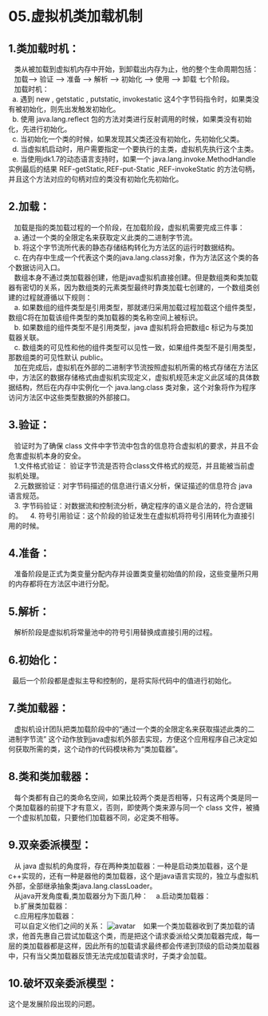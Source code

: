 # 05.虚拟机类加载机制

## 1.类加载时机：

   类从被加载到虚拟机内存中开始，到卸载出内存为止，他的整个生命周期包括：  
   加载--&gt; 验证 --&gt; 准备 --&gt; 解析 --&gt; 初始化 --&gt; 使用 --&gt; 卸载 七个阶段。  
   加载时机：  
  a. 遇到 new , getstatic , putstatic, invokestatic 这4个字节码指令时，如果类没有被初始化，则先出发触发初始化。  
  b. 使用 java.lang.reflect 包的方法对类进行反射调用的时候，如果类没有初始化，先进行初始化。  
  c. 当初始化一个类的时候，如果发现其父类还没有初始化，先初始化父类。  
  d. 当虚拟机启动时，用户需要指定一个要执行的主类，虚拟机先执行这个主类。  
  e. 当使用jdk1.7的动态语言支持时，如果一个 java.lang.invoke.MethodHandle 实例最后的结果 REF-getStatic,REF-put-Static ,REF-invokeStatic 的方法句柄，并且这个方法对应的句柄对应的类没有初始化先初始化。

## 2.加载：

   加载是指的类加载过程的一个阶段，在加载阶段，虚拟机需要完成三件事：  
   a. 通过一个类的全限定名来获取定义此类的二进制字节流。  
   b. 将这个字节流所代表的静态存储结构转化为方法区的运行时数据结构。  
   c. 在内存中生成一个代表这个类的java.lang.class对象，作为方法区这个类的各个数据访问入口。  
   数组本身不通过类加载器创建，他是java虚拟机直接创建。但是数组类和类加载器有密切的关系，因为数组类的元素类型最终时靠类加载七创建的，一个数组类创建的过程就遵循以下规则：  
   a. 如果数组的组件类型是引用类型，那就递归采用加载过程加载这个组件类型，数组C将在加载该组件类型的类加载器的类名称空间上被标识。  
   b. 如果数组的组件类型不是引用类型，java 虚拟机将会把数组c 标记为与类加载器关联。  
   c. 数组类的可见性和他的组件类型可以见性一致，如果组件类型不是引用类型，那数组类的可见性默认 public。  
   加在完成后，虚拟机在外部的二进制字节流按照虚拟机所需的格式存储在方法区中，方法区的数据存储格式由虚拟机实现定义，虚拟机规范未定义此区域的具体数据结构，然后在内存中实例化一个 java.lang.class 类对象，这个对象将作为程序访问方法区中这些类型数据的外部接口。

## 3.验证：

   验证时为了确保 class 文件中字节流中包含的信息符合虚拟机的要求，并且不会危害虚拟机本身的安全。  
   1.文件格式验证： 验证字节流是否符合class文件格式的规范，并且能被当前虚拟机处理。  
   2.元数据验证：对字节码描述的信息进行语义分析，保证描述的信息符合 java 语言规范。  
   3. 字节码验证：对数据流和控制流分析，确定程序的语义是合法的，符合逻辑的。    4. 符号引用验证：这个阶段的验证发生在虚拟机将符号引用转化为直接引用的时候。

## 4.准备：

   准备阶段是正式为类变量分配内存并设置类变量初始值的阶段，这些变量所只用的内存都将在方法区中进行分配。

## 5.解析：

   解析阶段是虚拟机将常量池中的符号引用替换成直接引用的过程。

## 6.初始化：

  最后一个阶段都是虚拟主导和控制的，是将实际代码中的值进行初始化。

## 7.类加载器：

   虚拟机设计团队把类加载阶段中的“通过一个类的全限定名来获取描述此类的二进制字节流” 这个动作放到java虚拟机外部去实现，方便这个应用程序自己决定如何获取所需的类，这个动作的代码模块称为“类加载器”。

## 8.类和类加载器：

   每个类都有自己的类命名空间，如果比较两个类是否相等，只有这两个类是同一个类加载器的前提下才有意义，否则，即使两个类来源与同一个 class 文件，被捅一个虚拟机加载，只要他们加载器不同，必定类不相等。

## 9.双亲委派模型：

   从 java 虚拟机的角度将，存在两种类加载器：一种是启动类加载器，这个是c++实现的，还有一种是器他的类加载器，这个是java语言实现的，独立与虚拟机外部，全部继承抽象类java.lang.classLoader。  
   从java开发角度看,类加载器分为下面几种：    a.启动类加载器：  
   b.扩展类加载器：  
   c.应用程序加载器：  
   可以自定义他们之间的关系： ![avatar](../../.gitbook/assets/shuang-qin-wei-pai-mo-xing.jpg)    如果一个类加载器收到了类加载的请求，他首先惠自己尝试加载这个类，而是把这个请求委派给父类加载器完成，每一层的类加载器都是这样，因此所有的加载请求最终都会传递到顶级的启动类加载器中，只有当父类加载器反馈无法完成加载请求时，子类才会加载。

## 10.破坏双亲委派模型：

这个是发展阶段出现的问题。

